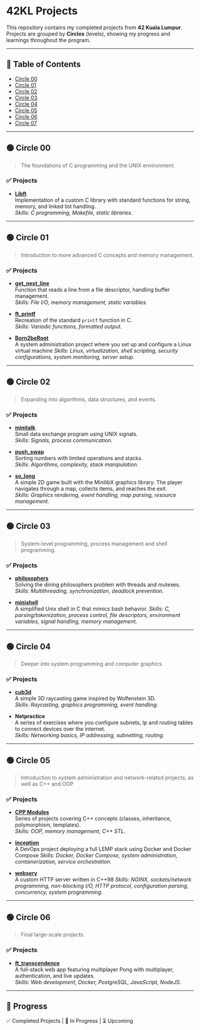 # 42KL Projects

This repository contains my completed projects from **42 Kuala Lumpur**.  
Projects are grouped by **Circles** (levels), showing my progress and learnings throughout the program.

---

## 📌 Table of Contents
- [Circle 00](#circle-00)
- [Circle 01](#circle-01)
- [Circle 02](#circle-02)
- [Circle 03](#circle-03)
- [Circle 04](#circle-04)
- [Circle 05](#circle-05)
- [Circle 06](#circle-06)
- [Circle 07](#circle-07)

---

## 🟢 Circle 00
> The foundations of C programming and the UNIX environment.

### ✅ Projects
- **[Libft](./Circle00/libft)**  
  Implementation of a custom C library with standard functions for string, memory, and linked list handling.  
  *Skills: C programming, Makefile, static libraries.*

---

## 🟢 Circle 01
> Introduction to more advanced C concepts and memory management.

### ✅ Projects
- **[get_next_line](./Circle01/get_next_line)**  
  Function that reads a line from a file descriptor, handling buffer management.  
  *Skills: File I/O, memory management, static variables.*

- **[ft_printf](./Circle01/ft_printf)**  
  Recreation of the standard `printf` function in C.  
  *Skills: Variadic functions, formatted output.*

- **[Born2beRoot](./Circle01/Born2beRoot)**  
  A system administration project where you set up and configure a Linux virtual machine
  *Skills: Linux, virtualization, shell scripting, security configurations, system monitoring, server setup.*

---

## 🟢 Circle 02
> Expanding into algorithms, data structures, and events.

### ✅ Projects
- **[minitalk](./Circle02/minitalk)**  
  Small data exchange program using UNIX signals.  
  *Skills: Signals, process communication.*

- **[push_swap](./Circle02/push_swap)**  
  Sorting numbers with limited operations and stacks.  
  *Skills: Algorithms, complexity, stack manipulation.*

- **[so_long](./Circle02/so_long)**  
   A simple 2D game built with the MinilibX graphics library. The player navigates through a map, collects items, and reaches the exit.  
  *Skills: Graphics rendering, event handling, map parsing, resource management.*

---

## 🟢 Circle 03
> System-level programming, process management and shell programming.

### ✅ Projects
- **[philosophers](./Circle03/philo)**  
  Solving the dining philosophers problem with threads and mutexes.  
  *Skills: Multithreading, synchronization, deadlock prevention.*

- **[minishell](./Circle03/minishell)**  
  A simplified Unix shell in C that mimics bash behavior.
  *Skills: C, parsing/tokenization, process control, file descriptors, environment variables, signal handling, memory management.*

---

## 🟢 Circle 04
> Deeper into system programming and computer graphics.

### ✅ Projects
- **[cub3d](./Circle04/cub3d)**  
  A simple 3D raycasting game inspired by Wolfenstein 3D.  
  *Skills: Raycasting, graphics programming, event handling.*

- **Netpractice**  
  A series of exercises where you configure subnets, Ip and routing tables to connect devices over the internet.  
  *Skills: Networking basics, IP addressing, subnetting, routing.*

---

## 🟢 Circle 05
> Introduction to system administration and network-related projects, as well as C++ and OOP

### ✅ Projects
- **[CPP Modules](./Circle05/cpp)**  
  Series of projects covering C++ concepts (classes, inheritance, polymorphism, templates).  
  *Skills: OOP, memory management, C++ STL.*

- **[inception](./Circle05/inception)**  
  A DevOps project deploying a full LEMP stack using Docker and Docker Compose
  *Skills: Docker, Docker Compose, system administration, containerization, service orchestration.*

- **[webserv](https://github.com/fedrium/webserv42)**  
  A custom HTTP server written in C++98
  *Skills: NGINX, sockets/network programming, non-blocking I/O, HTTP protocol, configuration parsing, concurrency, system programming.*

---

## 🟢 Circle 06
> Final large-scale projects.

### ✅ Projects
- **[ft_transcendence](https://github.com/SpaghettiCodes/transcendence)**  
  A full-stack web app featuring multiplayer Pong with multiplayer, authentication, and live updates.  
  *Skills: Web development, Docker, PostgreSQL, JavaScript, NodeJS.*

---

<!-- ## 📖 Notes
- Each project has its own folder with source code, documentation, and a detailed README.  
- Skills gained: **C, C++, algorithms, data structures, system programming, OOP, web development.** -->

## 🚀 Progress
✅ Completed Projects | 🔄 In Progress | ⏳ Upcoming  

